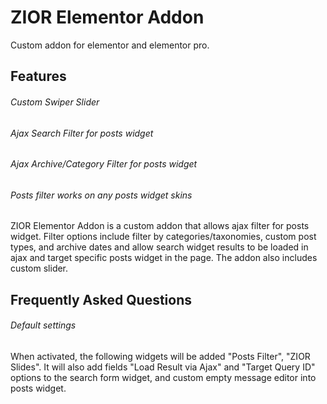 # ZIOR Elementor Addon
Custom addon for elementor and elementor pro.

## Features

###### Custom Swiper Slider
###### Ajax Search Filter for posts widget
###### Ajax Archive/Category Filter for posts widget
###### Posts filter works on any posts widget skins

ZIOR Elementor Addon is a custom addon that allows ajax filter for posts widget. Filter options include filter by categories/taxonomies, custom post types, and archive dates and allow search widget results to be loaded in ajax and target specific posts widget in the page. The addon also includes custom slider.


## Frequently Asked Questions

###### Default settings
When activated, the following widgets will be added "Posts Filter", "ZIOR Slides". It will also add fields "Load Result via Ajax" and "Target Query ID" options to the search form widget, and custom empty message editor into posts widget.